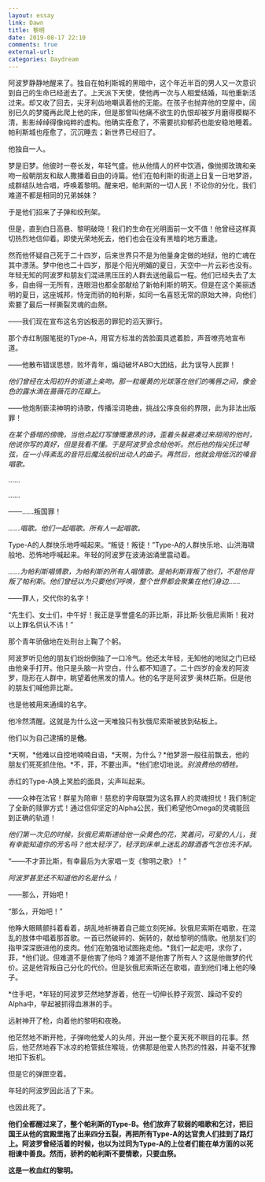```yaml
---
layout: essay
link: Dawn
title: 黎明
date: 2019-08-17 22:10
comments: true
external-url:
categories: Daydream
---
```


阿波罗静静地醒来了。独自在帕利斯城的黑暗中，这个年近半百的男人又一次意识到自己的生命已经逝去了。上天派下天使，使他再一次与人相爱结婚，叫他重新活过来。却又收了回去，尖牙利齿地嘲讽着他的无能。在孩子也抛弃他的空屋中，阔别已久的梦魇再此爬上他的床，但是那曾叫他痛不欲生的仇恨却被岁月磨得模糊不清，影影绰绰得像纯粹的虚构。他确实痊愈了，不需要抗抑郁药也能安稳地睡着。帕利斯城也痊愈了，沉沉睡去；新世界已经旧了。

他独自一人。

梦是旧梦。他彼时一卷长发，年轻气盛。他从他情人的杯中饮酒，像抛掷玫瑰和亲吻一般朝朋友和敌人撒播着自由的诗篇。他们在帕利斯的街道上日复一日地梦游，成群结队地合唱，呼唤着黎明。醒来吧，帕利斯的一切人民！不论你的分化，我们难道不都是相同的兄弟姊妹？

于是他们招来了子弹和绞刑架。

但是，直到白日高悬、黎明破晓！我们的生命在光明面前一文不值！他曾经这样真切热烈地信仰着。即使光荣地死去，他们也会在没有黑暗的地方重逢。

然而他怀疑自己死于二十四岁，后来世界只不是为他量身定做的地狱，他的亡魂在其中漂荡。梦中他也二十四岁，那是个阳光明媚的夏日，天空中一片云彩也没有。年轻无知的阿波罗和朋友们混进黑压压的人群去送他最后一程。他们已经失去了太多，自由得一无所有，连眼泪也都全部献给了新帕利斯的明天。但是在这个美丽透明的夏日，这座城邦，恃宠而骄的帕利斯，如同一名喜怒无常的原始大神，向他们索要了最后一样撕裂灵魂的血祭。

——我们现在宣布这名穷凶极恶的罪犯的滔天罪行。

那个赤红制服笔挺的Type-A，用官方标准的苦脸面具遮着脸，声音嘹亮地宣布道。

——他散布错误思想，败坏青年，煽动破坏ABO大团结，此为误导人民罪！

*他们曾经在太阳初升的街道上亲吻。那一粒暖黄的光球落在他们的嘴唇之间，像金色的露水滴在蔷薇花的花瓣上。*

——他炮制亵渎神明的诗歌，传播淫词艳曲，挑战公序良俗的界限，此为非法出版罪！

*在某个昏暗的傍晚，当他点起灯写慷慨激昂的诗，歪着头躲避凑过来胡闹的他时，他说你写的真好，但是我看不懂。于是阿波罗会念给他听。然后他的指尖抚过琴弦，在一小阵紊乱的音符后魔法般织出动人的曲子。再然后，他就会用低沉的嗓音唱歌。*

……

……

——……叛国罪！

*……唱歌。他们一起唱歌。所有人一起唱歌。*

Type-A的人群快乐地呼喊起来。“叛徒！叛徒！”Type-A的人群快乐地、山洪海啸般地、恐怖地呼喊起来。年轻的阿波罗在波涛汹涌里震动着。

*……为帕利斯唱情歌，为帕利斯的所有人唱情歌。是帕利斯背叛了他们，不是他背叛了帕利斯。他们曾经以为只要他们呼唤，整个世界都会聚集在他们身边……*

——罪人，交代你的名字！

“先生们、女士们，中午好！我正是享誉盛名的菲比斯，菲比斯·狄俄尼索斯！我对以上罪名供认不讳！”

那个青年骄傲地在处刑台上鞠了个躬。

阿波罗听见他的朋友们纷纷倒抽了一口冷气。他还太年轻，无知他的地狱之门已经由他亲手打开。他只是头脑一片空白，什么都不知道了。二十四岁的金发的阿波罗，隐形在人群中，眺望着他黑发的情人。他的名字是阿波罗·奥林匹斯。但是他的朋友们喊他菲比斯。

也是他被用来通缉的名字。

他冷然清醒。这就是为什么这一天唯独只有狄俄尼索斯被放到砧板上。

他们以为自己逮捕的是**他**。

*天啊，*他难以自控地喃喃自语，*天啊，为什么？*他梦游一般往前飘去，他的朋友们死死抓住他。*不，菲，不要出声。*他们悲切地说。*别浪费他的牺牲。*

赤红的Type-A换上笑脸的面具，尖声叫起来。

——众神在法官！群星为陪审！慈悲的字母联盟为这名罪人的灵魂担忧！我们制定了全新的赎罪方式！通过信仰坚定的Alpha公民，我们希望他Omega的灵魂能回到正确的轨道！

*他们第一次见的时候，狄俄尼索斯递给他一朵黄色的花，笑着问，可爱的人儿，我有幸能知道你的芳名吗？他太轻浮了，轻浮到床单上迷乱的醇酒香气怎也洗不掉。*

“——不才菲比斯，有幸最后为大家唱一支《黎明之歌》！”

*阿波罗甚至还不知道他的名是什么！*

——那么，开始吧！

“那么，开始吧！”

他睁大眼睛颤抖着看着，胡乱地祈祷着自己能立刻死掉。狄俄尼索斯在唱歌，在混乱的肢体中唱着那首歌。一首已然破碎的、婉转的，献给黎明的情歌。他朋友们的指甲深深嵌进他的皮肉。他们在勉强地试图拖走他。*我们一起走吧，求你了，菲，*他们说。但难道不是他害了他吗？难道不是他害了所有人？这是他做梦的代价。这是他背叛自己分化的代价。但是狄俄尼索斯还在歌唱，直到他们堵上他的嗓子。

*住手吧，*年轻的阿波罗茫然地梦游着，他在一切伸长脖子观赏、躁动不安的Alpha中，举起被抓得血淋淋的手。

远射神开了枪，向着他的黎明和夜晚。

他茫然地不断开枪，子弹吻他爱人的头颅，开出一整个夏天死不瞑目的花事。然后，他茫然地吞下冰凉的枪管抵住喉咙，仿佛那是他爱人热烈的性器，并毫不犹豫地扣下扳机。

但是它的弹匣空着。

年轻的阿波罗因此活了下来。

也因此死了。

**他们全都醒过来了，整个帕利斯的Type-B。他们放弃了软弱的唱歌和乞讨，把旧国王从他的宫殿里拖了出来四分五裂，再把所有Type-A的达官贵人们挂到了路灯上。阿波罗曾经活着的时候，也以为过同为Type-A的上位者们能在单方面的以死相谏中善良。然而，骄矜的帕利斯不要情歌，只要血祭。**

**这是一枚血红的黎明。**
